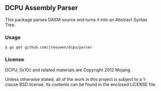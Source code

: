 ## DCPU Assembly Parser

This package parses DASM source and turns it into an Abstract Syntax Tree.

### Usage

    $ go get github.com/jteeuwen/dcpu/parser

### License

DCPU, 0x10c and related materials are Copyright 2012 Mojang.

Unless otherwise stated, all of the work in this project is subject to a
1-clause BSD license. Its contents can be found in the enclosed LICENSE file.
